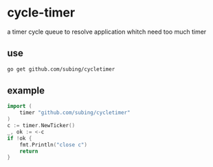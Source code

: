 # cycle-timer
a timer cycle queue to resolve application whitch need too much timer

## use
```bash
go get github.com/subing/cycletimer
```

## example
```go
import (
    timer "github.com/subing/cycletimer"
)
c := timer.NewTicker()
_, ok := <-c
if !ok {
	fmt.Println("close c")
	return
}
```